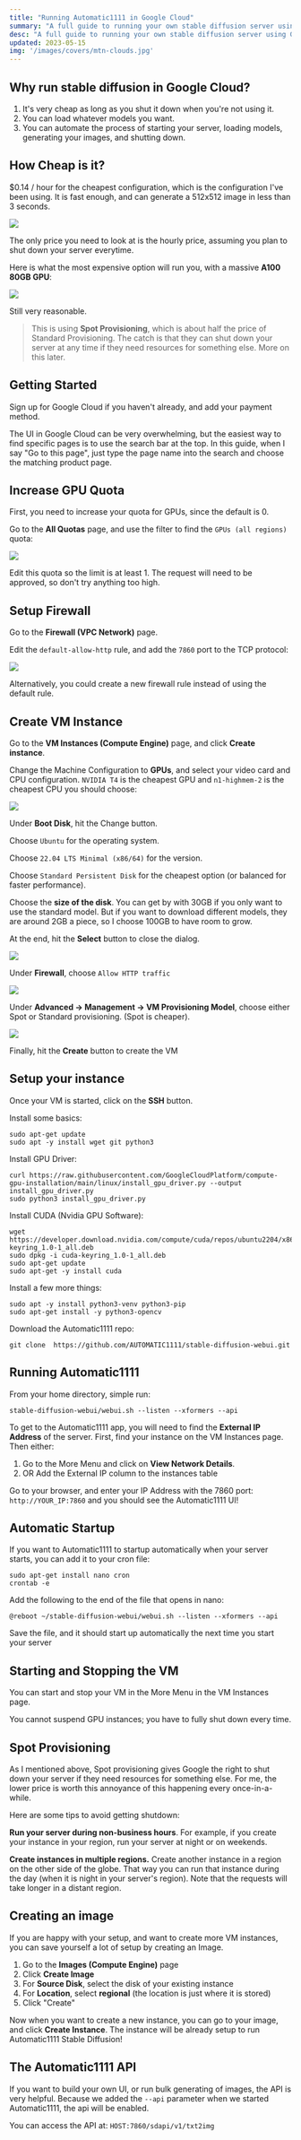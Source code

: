 ```yaml
---
title: "Running Automatic1111 in Google Cloud"
summary: "A full guide to running your own stable diffusion server using Google Cloud Compute Engine"
desc: "A full guide to running your own stable diffusion server using Google Cloud Compute Engine"
updated: 2023-05-15
img: '/images/covers/mtn-clouds.jpg'
---
```


## Why run stable diffusion in Google Cloud?

1. It's very cheap as long as you shut it down when you're not using it.
2. You can load whatever models you want.
3. You can automate the process of starting your server, loading models, generating your images, and shutting down.

## How Cheap is it?

$0.14 / hour for the cheapest configuration, which is the configuration I've been using. It is fast enough, and can generate a 512x512 image in less than 3 seconds.

<img src="/images/gcp/gcp-price.png"/>

The only price you need to look at is the hourly price, assuming you plan to shut down your server everytime. 

Here is what the most expensive option will run you, with a massive **A100 80GB GPU**:

<img src="/images/gcp/gcp-price-2.png"/>

Still very reasonable.

> This is using **Spot Provisioning**, which is about half the price of Standard Provisioning. The catch is that they can shut down your server at any time if they need resources for something else. More on this later.

## Getting Started

Sign up for Google Cloud if you haven't already, and add your payment method.

The UI in Google Cloud can be very overwhelming, but the easiest way to find specific pages is to use the search bar at the top. In this guide, when I say "Go to this page", just type the page name into the search and choose the matching product page.

## Increase GPU Quota

First, you need to increase your quota for GPUs, since the default is 0.

Go to the **All Quotas** page, and use the filter to find the `GPUs (all regions)` quota:

<img src="/images/gcp/gcp-quotas.png"/>

Edit this quota so the limit is at least 1. The request will need to be approved, so don't try anything too high.

## Setup Firewall

Go to the **Firewall (VPC Network)** page. 

Edit the `default-allow-http` rule, and add the `7860` port to the TCP protocol:

<img src="/images/gcp/gcp-firewall.png"/>

Alternatively, you could create a new firewall rule instead of using the default rule.

## Create VM Instance

Go to the **VM Instances (Compute Engine)** page, and click **Create instance**. 

Change the Machine Configuration to **GPUs**, and select your video card and CPU configuration. `NVIDIA T4` is the cheapest GPU and `n1-highmem-2` is the cheapest CPU you should choose:

<img src="/images/gcp/gcp-machine-config.png"/>


Under **Boot Disk**, hit the Change button. 

Choose `Ubuntu` for the operating system. 

Choose `22.04 LTS Minimal (x86/64)` for the version. 

Choose `Standard Persistent Disk` for the cheapest option (or balanced for faster performance). 

Choose the **size of the disk**. You can get by with 30GB if you only want to use the standard model. But if you want to download different models, they are around 2GB a piece, so I choose 100GB to have room to grow. 

At the end, hit the **Select** button to close the dialog.

<img src="/images/gcp/gcp-boot-disk.png"/>


Under **Firewall**, choose `Allow HTTP traffic`

<img src="/images/gcp/gcp-allow-http.png"/>


Under **Advanced -> Management -> VM Provisioning Model**, choose either Spot or Standard provisioning. (Spot is cheaper).

<img src="/images/gcp/gcp-spot.png"/>

Finally, hit the **Create** button to create the VM

## Setup your instance

Once your VM is started, click on the **SSH** button.

Install some basics:

```
sudo apt-get update
sudo apt -y install wget git python3 
```

Install GPU Driver:
```
curl https://raw.githubusercontent.com/GoogleCloudPlatform/compute-gpu-installation/main/linux/install_gpu_driver.py --output install_gpu_driver.py
sudo python3 install_gpu_driver.py
```

Install CUDA (Nvidia GPU Software):

```
wget https://developer.download.nvidia.com/compute/cuda/repos/ubuntu2204/x86_64/cuda-keyring_1.0-1_all.deb
sudo dpkg -i cuda-keyring_1.0-1_all.deb
sudo apt-get update
sudo apt-get -y install cuda
```

Install a few more things:

```
sudo apt -y install python3-venv python3-pip
sudo apt-get install -y python3-opencv
```

Download the Automatic1111 repo:
```
git clone  https://github.com/AUTOMATIC1111/stable-diffusion-webui.git
```

## Running Automatic1111

From your home directory, simple run:
```
stable-diffusion-webui/webui.sh --listen --xformers --api 
```

To get to the Automatic1111 app, you will need to find the **External IP Address** of the server. First, find your instance on the VM Instances page. 
Then either:
1. Go to the More Menu and click on **View Network Details**.
2. OR Add the External IP column to the instances table

Go to your browser, and enter your IP Address with the 7860 port: `http://YOUR_IP:7860` and you should see the Automatic1111 UI!

## Automatic Startup

If you want to Automatic1111 to startup automatically when your server starts, you can add it to your cron file:

```
sudo apt-get install nano cron
crontab -e
```

Add the following to the end of the file that opens in nano:

```
@reboot ~/stable-diffusion-webui/webui.sh --listen --xformers --api
```

Save the file, and it should start up automatically the next time you start your server

## Starting and Stopping the VM

You can start and stop your VM in the More Menu in the VM Instances page.

You cannot suspend GPU instances; you have to fully shut down every time.

## Spot Provisioning

As I mentioned above, Spot provisioning gives Google the right to shut down your server if they need resources for something else. For me, the lower price is worth this annoyance of this happening every once-in-a-while.

Here are some tips to avoid getting shutdown:

**Run your server during non-business hours**. For example, if you create your instance in your region, run your server at night or on weekends.

**Create instances in multiple regions.** Create another instance in a region on the other side of the globe. That way you can run that instance during the day (when it is night in your server's region). Note that the requests will take longer in a distant region.

## Creating an image

If you are happy with your setup, and want to create more VM instances, you can save yourself a lot of setup by creating an Image.

1. Go to the **Images (Compute Engine)** page
2. Click **Create Image**
3. For **Source Disk**, select the disk of your existing instance
4. For **Location**, select **regional** (the location is just where it is stored)
5. Click "Create"

Now when you want to create a new instance, you can go to your image, and click **Create Instance**. The instance will be already setup to run Automatic1111 Stable Diffusion!

## The Automatic1111 API

If you want to build your own UI, or run bulk generating of images, the API is very helpful. Because we added the `--api` parameter when we started Automatic1111, the api will be enabled.

You can access the API at: `HOST:7860/sdapi/v1/txt2img`